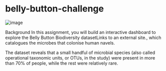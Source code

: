 # belly-button-challenge
![image](https://github.com/RLButch/belly-button-challenge/assets/122842203/127af343-b55c-4f97-a830-75657321c927)

Background
In this assignment, you will build an interactive dashboard to explore the Belly Button Biodiversity datasetLinks to an external site., which catalogues the microbes that colonise human navels.

The dataset reveals that a small handful of microbial species (also called operational taxonomic units, or OTUs, in the study) were present in more than 70% of people, while the rest were relatively rare.
